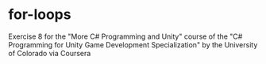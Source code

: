 # for-loops
Exercise 8 for the "More C# Programming and Unity" course of the "C# Programming for Unity Game Development Specialization" by the University of Colorado via Coursera
